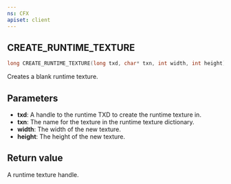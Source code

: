 ```yaml
---
ns: CFX
apiset: client
---
```

## CREATE_RUNTIME_TEXTURE

```c
long CREATE_RUNTIME_TEXTURE(long txd, char* txn, int width, int height);
```

Creates a blank runtime texture.

## Parameters
* **txd**: A handle to the runtime TXD to create the runtime texture in.
* **txn**: The name for the texture in the runtime texture dictionary.
* **width**: The width of the new texture.
* **height**: The height of the new texture.

## Return value
A runtime texture handle.

